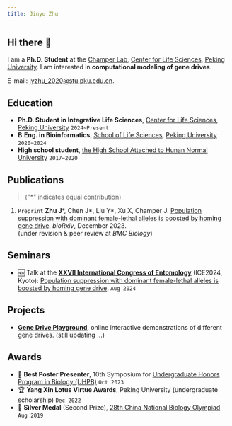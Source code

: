 ```yaml
---
title: Jinyu Zhu
---
```


## Hi there 👋

I am a **Ph.D. Student** at the [Champer Lab](https://jchamper.github.io/), [Center for Life Sciences](http://www.cls.edu.cn/), [Peking University](https://www.pku.edu.cn/). I am interested in **computational modeling of gene drives**.

E-mail: <jyzhu_2020@stu.pku.edu.cn>.

## Education

- **Ph.D. Student in Integrative Life Sciences**,
  [Center for Life Sciences](http://www.cls.edu.cn/),
  [Peking University](https://www.pku.edu.cn/) `2024~Present`
- **B.Eng. in Bioinformatics**,
  [School of Life Sciences](https://bio.pku.edu.cn/),
  [Peking University](https://www.pku.edu.cn/) `2020~2024`
- **High school student**,
  [the High School Attached to Hunan Normal University](https://www.hnsdfz.org) `2017~2020`

## Publications

> ("*" indicates equal contribution)

1. `Preprint` **Zhu J**\*, Chen J\*, Liu Y\*, Xu X, Champer J. [Population suppression with dominant female-lethal alleles is boosted by homing gene drive](https://www.biorxiv.org/content/10.1101/2023.12.05.570109v1). *bioRxiv*, December 2023.  
  (under revision & peer review at *BMC Biology*)

## Seminars

- 🆕 Talk at the [**XXVII International Congress of Entomology**](https://ice2024.org/) (ICE2024, Kyoto): [Population suppression with dominant female-lethal alleles is boosted by homing gene drive](static/Jinyu_ICE2024.pdf). `Aug 2024` 

## Projects

- **[Gene Drive Playground](https://jyzhu-pointless.github.io/Gene-drive-playground/)**, online interactive demonstrations of different gene drives. (still updating ...)

## Awards

- 🏅 **Best Poster Presenter**, 10th Symposium for [Undergraduate Honors Program in Biology (UHPB)](http://web.bio.pku.edu.cn/UHPB/) `Oct 2023`
- 🏆 **Yang Xin Lotus Virtue Awards**, Peking University (undergraduate scholarship) `Dec 2022`
- 🥈 **Silver Medal** (Second Prize), [28th China National Biology Olympiad](http://czs.ioz.cas.cn/swxjs/qgjs/201908/t20190820_510064.html) `Aug 2019`
